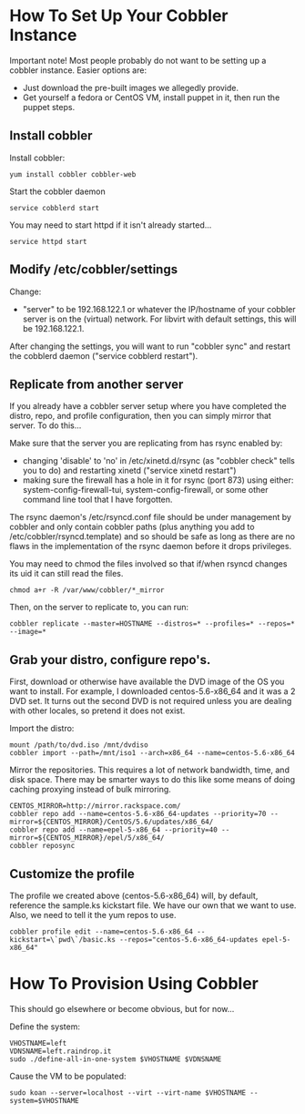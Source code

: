 # How To Set Up Your Cobbler Instance

Important note!  Most people probably do not want to be setting up a cobbler
instance.  Easier options are:

* Just download the pre-built images we allegedly provide.
* Get yourself a fedora or CentOS VM, install puppet in it, then run the puppet
   steps.

## Install cobbler

Install cobbler:

    yum install cobbler cobbler-web

Start the cobbler daemon

    service cobblerd start
    
You may need to start httpd if it isn't already started...

    service httpd start


## Modify /etc/cobbler/settings

Change:

* "server" to be 192.168.122.1 or whatever the IP/hostname of your cobbler
   server is on the (virtual) network.  For libvirt with default settings, this
   will be 192.168.122.1.

After changing the settings, you will want to run "cobbler sync" and restart the
cobblerd daemon ("service cobblerd restart").

## Replicate from another server

If you already have a cobbler server setup where you have completed the distro,
repo, and profile configuration, then you can simply mirror that server.  To
do this...

Make sure that the server you are replicating from has rsync enabled by:

* changing 'disable' to 'no' in /etc/xinetd.d/rsync (as "cobbler check" tells
   you to do) and restarting xinetd ("service xinetd restart")
* making sure the firewall has a hole in it for rsync (port 873) using
   either: system-config-firewall-tui, system-config-firewall, or some other
   command line tool that I have forgotten.

The rsync daemon's /etc/rsyncd.conf file should be under management by cobbler
and only contain cobbler paths (plus anything you add to
/etc/cobbler/rsyncd.template) and so should be safe as long as there are no
flaws in the implementation of the rsync daemon before it drops privileges.

You may need to chmod the files involved so that if/when rsyncd changes its uid
it can still read the files.

    chmod a+r -R /var/www/cobbler/*_mirror


Then, on the server to replicate to, you can run:

    cobbler replicate --master=HOSTNAME --distros=* --profiles=* --repos=* --image=*


## Grab your distro, configure repo's.

First, download or otherwise have available the DVD image of the OS you want to
install.  For example, I downloaded centos-5.6-x86_64 and it was a 2 DVD set.
It turns out the second DVD is not required unless you are dealing with other
locales, so pretend it does not exist.

Import the distro:

    mount /path/to/dvd.iso /mnt/dvdiso
    cobbler import --path=/mnt/iso1 --arch=x86_64 --name=centos-5.6-x86_64


Mirror the repositories.  This requires a lot of network bandwidth, time, and
disk space.  There may be smarter ways to do this like some means of doing
caching proxying instead of bulk mirroring.

    CENTOS_MIRROR=http://mirror.rackspace.com/
    cobbler repo add --name=centos-5.6-x86_64-updates --priority=70 --mirror=${CENTOS_MIRROR}/CentOS/5.6/updates/x86_64/
    cobbler repo add --name=epel-5-x86_64 --priority=40 --mirror=${CENTOS_MIRROR}/epel/5/x86_64/
    cobbler reposync


## Customize the profile

The profile we created above (centos-5.6-x86_64) will, by default, reference the
sample.ks kickstart file.  We have our own that we want to use.  Also, we need
to tell it the yum repos to use.

    cobbler profile edit --name=centos-5.6-x86_64 --kickstart=\`pwd\`/basic.ks --repos="centos-5.6-x86_64-updates epel-5-x86_64"

# How To Provision Using Cobbler

This should go elsewhere or become obvious, but for now...

Define the system:

    VHOSTNAME=left
    VDNSNAME=left.raindrop.it
    sudo ./define-all-in-one-system $VHOSTNAME $VDNSNAME

Cause the VM to be populated:

    sudo koan --server=localhost --virt --virt-name $VHOSTNAME --system=$VHOSTNAME
